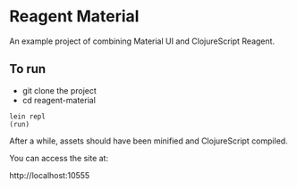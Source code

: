 # Reagent Material

An example project of combining Material UI and ClojureScript Reagent.

## To run

* git clone the project
* cd reagent-material

```
lein repl
(run)
```

After a while, assets should have been minified and ClojureScript compiled.

You can access the site at:

http://localhost:10555
